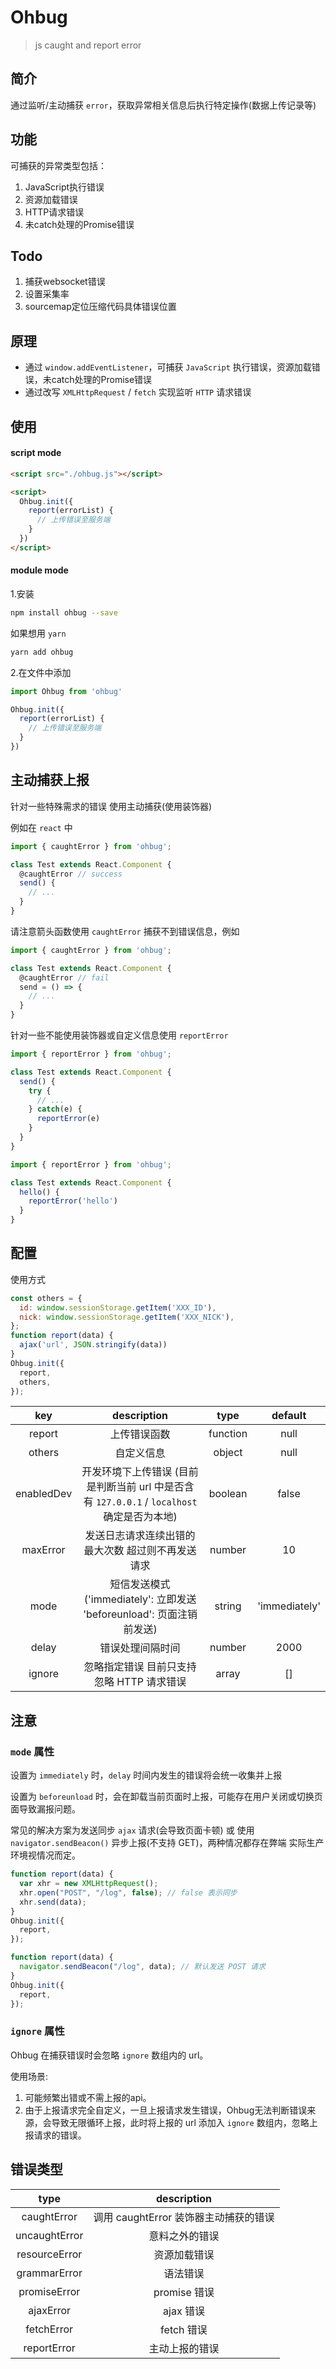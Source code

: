 # Ohbug

> js caught and report error

## 简介

通过监听/主动捕获 `error`，获取异常相关信息后执行特定操作(数据上传记录等)

## 功能

可捕获的异常类型包括：

1. JavaScript执行错误
2. 资源加载错误
3. HTTP请求错误
4. 未catch处理的Promise错误

## Todo
1. 捕获websocket错误
2. 设置采集率
3. sourcemap定位压缩代码具体错误位置

## 原理

- 通过 `window.addEventListener`，可捕获 `JavaScript` 执行错误，资源加载错误，未catch处理的Promise错误
- 通过改写 `XMLHttpRequest` / `fetch` 实现监听 `HTTP` 请求错误

## 使用

#### script mode

```html
<script src="./ohbug.js"></script>

<script>
  Ohbug.init({
    report(errorList) {
      // 上传错误至服务端
    }
  })
</script>
```

#### module mode

1.安装

```sh
npm install ohbug --save
```
如果想用 `yarn`
```sh
yarn add ohbug
```

2.在文件中添加

```javascript
import Ohbug from 'ohbug'

Ohbug.init({
  report(errorList) {
    // 上传错误至服务端
  }
})
```

## 主动捕获上报

针对一些特殊需求的错误 使用主动捕获(使用装饰器)

例如在 `react` 中

```javascript
import { caughtError } from 'ohbug';

class Test extends React.Component {
  @caughtError // success
  send() {
    // ...
  }
}
```

请注意箭头函数使用 `caughtError` 捕获不到错误信息，例如

```javascript
import { caughtError } from 'ohbug';

class Test extends React.Component {
  @caughtError // fail
  send = () => {
    // ...
  }
}
```

针对一些不能使用装饰器或自定义信息使用 `reportError`

```javascript
import { reportError } from 'ohbug';

class Test extends React.Component {
  send() {
    try {
      // ...
    } catch(e) {
      reportError(e)
    }
  }
}
```

```javascript
import { reportError } from 'ohbug';

class Test extends React.Component {
  hello() {
    reportError('hello')
  }
}
```

## 配置

使用方式
```javascript
const others = {
  id: window.sessionStorage.getItem('XXX_ID'),
  nick: window.sessionStorage.getItem('XXX_NICK'),
};
function report(data) {
  ajax('url', JSON.stringify(data))
}
Ohbug.init({
  report,
  others,
});
```

| key | description | type | default |
| :------: | :------: | :------: | :------: |
| report | 上传错误函数 | function | null |
| others | 自定义信息 | object | null |
| enabledDev | 开发环境下上传错误 (目前是判断当前 url 中是否含有 `127.0.0.1` / `localhost` 确定是否为本地) | boolean | false |
| maxError | 发送日志请求连续出错的最大次数 超过则不再发送请求 | number | 10 | 
| mode | 短信发送模式 ('immediately': 立即发送 'beforeunload': 页面注销前发送) | string | 'immediately' |
| delay | 错误处理间隔时间 | number | 2000 |
| ignore | 忽略指定错误 目前只支持忽略 HTTP 请求错误 | array | [] |

## 注意

### `mode` 属性
设置为 `immediately` 时，`delay` 时间内发生的错误将会统一收集并上报

设置为 `beforeunload` 时，会在卸载当前页面时上报，可能存在用户关闭或切换页面导致漏报问题。

常见的解决方案为发送同步 `ajax` 请求(会导致页面卡顿) 或 使用 `navigator.sendBeacon()` 异步上报(不支持 GET)，两种情况都存在弊端 实际生产环境视情况而定。
```javascript
function report(data) {
  var xhr = new XMLHttpRequest();
  xhr.open("POST", "/log", false); // false 表示同步
  xhr.send(data);
}
Ohbug.init({
  report,
});
```
```javascript
function report(data) {
  navigator.sendBeacon("/log", data); // 默认发送 POST 请求
}
Ohbug.init({
  report,
});
```

### `ignore` 属性
Ohbug 在捕获错误时会忽略 `ignore` 数组内的 url。

使用场景: 
1. 可能频繁出错或不需上报的api。
2. 由于上报请求完全自定义，一旦上报请求发生错误，Ohbug无法判断错误来源，会导致无限循环上报，此时将上报的 url 添加入 `ignore` 数组内，忽略上报请求的错误。

## 错误类型

| type | description |
| :------: | :------: |
| caughtError | 调用 caughtError 装饰器主动捕获的错误 |
| uncaughtError | 意料之外的错误 |
| resourceError | 资源加载错误 |
| grammarError | 语法错误 |
| promiseError | promise 错误 |
| ajaxError | ajax 错误 |
| fetchError | fetch 错误 |
| reportError | 主动上报的错误 |
